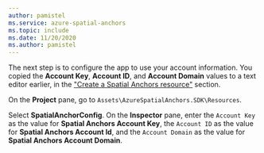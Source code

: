 ```yaml
---
author: pamistel
ms.service: azure-spatial-anchors
ms.topic: include
ms.date: 11/20/2020
ms.author: pamistel
---
```

The next step is to configure the app to use your account information. You copied the **Account Key**, **Account ID**, and **Account Domain** values to a text editor earlier, in the ["Create a Spatial Anchors resource"](#create-a-spatial-anchors-resource) section.

On the **Project** pane, go to `Assets\AzureSpatialAnchors.SDK\Resources`. 

Select **SpatialAnchorConfig**. On the **Inspector** pane, enter the `Account Key` as the value for **Spatial Anchors Account Key**, the `Account ID` as the value for **Spatial Anchors Account Id**, and the `Account Domain` as the value for **Spatial Anchors Account Domain**.
